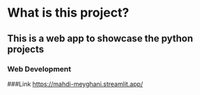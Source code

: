 # What is this project?
## This is a web app to showcase the python projects
### Web Development
###Link
https://mahdi-meyghani.streamlit.app/
